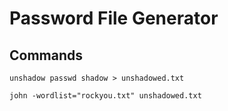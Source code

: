 # Password File Generator

## Commands

```unshadow passwd shadow > unshadowed.txt```

```john -wordlist="rockyou.txt" unshadowed.txt```